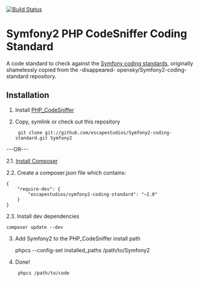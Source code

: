 [![Build Status](https://secure.travis-ci.org/escapestudios/Symfony2-coding-standard.png)](http://travis-ci.org/escapestudios/Symfony2-coding-standard)

Symfony2 PHP CodeSniffer Coding Standard
========================================

A code standard to check against the [Symfony coding standards](http://symfony.com/doc/current/contributing/code/standards.html), originally shamelessly copied from the -disappeared- opensky/Symfony2-coding-standard repository.

Installation
------------

1. Install [PHP_CodeSniffer](https://github.com/squizlabs/PHP_CodeSniffer)

2. Copy, symlink or check out this repository

        git clone git://github.com/escapestudios/Symfony2-coding-standard.git Symfony2

---OR---

2.1. [Install Composer](https://getcomposer.org/doc/00-intro.md)

2.2. Create a composer.json file which contains:

    {
        "require-dev": {
            "escapestudios/symfony2-coding-standard": "~2.0"
        }
    }

2.3. Install dev dependencies

    composer update --dev

3. Add Symfony2 to the PHP_CodeSniffer install path 

    phpcs --config-set installed_paths /path/to/Symfony2

3. Done!

        phpcs /path/to/code